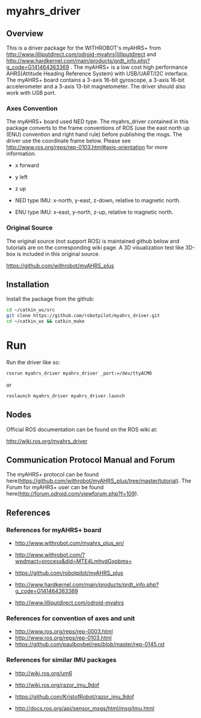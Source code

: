 # myahrs_driver

## Overview

This is a driver package for the WITHROBOT's myAHRS+ from http://www.lilliputdirect.com/odroid-myahrs|lilliputdirect and http://www.hardkernel.com/main/products/prdt_info.php?g_code=G141464363369 . The myAHRS+ is a low cost high performance AHRS(Attitude Heading Reference System) with USB/UART/I2C interface. The myAHRS+ board contains a 3-axis 16-bit gyroscope, a 3-axis 16-bit accelerometer and a 3-axis 13-bit magnetometer. The driver should also work with USB port.

### Axes Convention

The myAHRS+ board used NED type. The myahrs_driver contained in this package converts to the frame conventions of ROS (use the east north up (ENU) convention and right hand rule) before publishing the msgs. The driver use the coordinate frame below. Please see http://www.ros.org/reps/rep-0103.html#axis-orientation for more information.

 * x forward
 * y left
 * z up


 * NED type IMU: x-north, y-east, z-down, relative to magnetic north.
 * ENU type IMU: x-east, y-north, z-up, relative to magnetic north.

### Original Source

The original source (not support ROS) is maintained github below and tutorials are on the corresponding wiki page. A 3D visualization test like 3D-box is included in this original source.

https://github.com/withrobot/myAHRS_plus

## Installation

Install the package from the github:

```sh
cd ~/catkin_ws/src
git clone https://github.com/robotpilot/myahrs_driver.git
cd ~/catkin_ws && catkin_make
```

# Run

Run the driver like so:

```sh
rosrun myahrs_driver myahrs_driver _port:=/dev/ttyACM0
```

or

```sh
roslaunch myahrs_driver myahrs_driver.launch
```

## Nodes

Official ROS documentation can be found on the ROS wiki at:

http://wiki.ros.org/myahrs_driver


## Communication Protocol Manual and Forum

The myAHRS+ protocol can be found here(https://github.com/withrobot/myAHRS_plus/tree/master/tutorial). The Forum for myAHRS+ user can be found here(http://forum.odroid.com/viewforum.php?f=109).


## References

### References for myAHRS+ board

* http://www.withrobot.com/myahrs_plus_en/
* http://www.withrobot.com/?wpdmact=process&did=MTE4LmhvdGxpbms=
* https://github.com/robotpilot/myAHRS_plus

* http://www.hardkernel.com/main/products/prdt_info.php?g_code=G141464363369
* http://www.lilliputdirect.com/odroid-myahrs

### References for convention of axes and unit

* http://www.ros.org/reps/rep-0003.html
* http://www.ros.org/reps/rep-0103.html
* https://github.com/paulbovbel/rep/blob/master/rep-0145.rst

### References for similar IMU packages

* http://wiki.ros.org/um6
* http://wiki.ros.org/razor_imu_9dof
* https://github.com/KristofRobot/razor_imu_9dof

* http://docs.ros.org/api/sensor_msgs/html/msg/Imu.html

